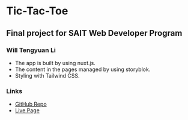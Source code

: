 # Tic-Tac-Toe
## Final project for SAIT Web Developer Program
### Will Tengyuan Li
- The app is built by using nuxt.js.
- The content in the pages managed by using storyblok.
- Styling with Tailwind CSS.
### Links
- 	[GitHub Repo](https://github.com/will3348/tic-tac-toe)
- 	[Live Page](https://melodious-klepon-61830f.netlify.app/)
